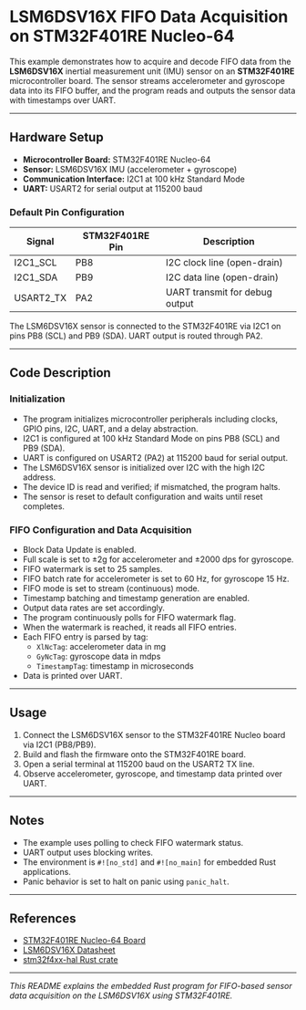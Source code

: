 # LSM6DSV16X FIFO Data Acquisition on STM32F401RE Nucleo-64

This example demonstrates how to acquire and decode FIFO data from the **LSM6DSV16X** inertial measurement unit (IMU) sensor on an **STM32F401RE** microcontroller board. The sensor streams accelerometer and gyroscope data into its FIFO buffer, and the program reads and outputs the sensor data with timestamps over UART.

---

## Hardware Setup

- **Microcontroller Board:** STM32F401RE Nucleo-64
- **Sensor:** LSM6DSV16X IMU (accelerometer + gyroscope)
- **Communication Interface:** I2C1 at 100 kHz Standard Mode
- **UART:** USART2 for serial output at 115200 baud

### Default Pin Configuration

| Signal       | STM32F401RE Pin | Description                    |
|--------------|-----------------|-------------------------------|
| I2C1_SCL     | PB8             | I2C clock line (open-drain)   |
| I2C1_SDA     | PB9             | I2C data line (open-drain)    |
| USART2_TX    | PA2             | UART transmit for debug output|

The LSM6DSV16X sensor is connected to the STM32F401RE via I2C1 on pins PB8 (SCL) and PB9 (SDA). UART output is routed through PA2.

---

## Code Description

### Initialization

- The program initializes microcontroller peripherals including clocks, GPIO pins, I2C, UART, and a delay abstraction.
- I2C1 is configured at 100 kHz Standard Mode on pins PB8 (SCL) and PB9 (SDA).
- UART is configured on USART2 (PA2) at 115200 baud for serial output.
- The LSM6DSV16X sensor is initialized over I2C with the high I2C address.
- The device ID is read and verified; if mismatched, the program halts.
- The sensor is reset to default configuration and waits until reset completes.

### FIFO Configuration and Data Acquisition

- Block Data Update is enabled.
- Full scale is set to ±2g for accelerometer and ±2000 dps for gyroscope.
- FIFO watermark is set to 25 samples.
- FIFO batch rate for accelerometer is set to 60 Hz, for gyroscope 15 Hz.
- FIFO mode is set to stream (continuous) mode.
- Timestamp batching and timestamp generation are enabled.
- Output data rates are set accordingly.
- The program continuously polls for FIFO watermark flag.
- When the watermark is reached, it reads all FIFO entries.
- Each FIFO entry is parsed by tag:
  - `XlNcTag`: accelerometer data in mg
  - `GyNcTag`: gyroscope data in mdps
  - `TimestampTag`: timestamp in microseconds
- Data is printed over UART.

---

## Usage

1. Connect the LSM6DSV16X sensor to the STM32F401RE Nucleo board via I2C1 (PB8/PB9).
2. Build and flash the firmware onto the STM32F401RE board.
3. Open a serial terminal at 115200 baud on the USART2 TX line.
4. Observe accelerometer, gyroscope, and timestamp data printed over UART.

---

## Notes

- The example uses polling to check FIFO watermark status.
- UART output uses blocking writes.
- The environment is `#![no_std]` and `#![no_main]` for embedded Rust applications.
- Panic behavior is set to halt on panic using `panic_halt`.

---

## References

- [STM32F401RE Nucleo-64 Board](https://www.st.com/en/evaluation-tools/nucleo-f401re.html)
- [LSM6DSV16X Datasheet](https://www.st.com/resource/en/datasheet/lsm6dsv16x.pdf)
- [stm32f4xx-hal Rust crate](https://docs.rs/stm32f4xx-hal)

---

*This README explains the embedded Rust program for FIFO-based sensor data acquisition on the LSM6DSV16X using STM32F401RE.*
